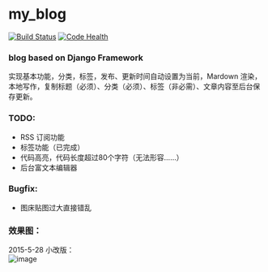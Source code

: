 # my_blog    

[![Build Status](https://travis-ci.org/lsdlab/my_blog.svg?branch=master)](https://travis-ci.org/lsdlab/my_blog)    [![Code Health](https://landscape.io/github/lsdlab/my_blog/master/landscape.svg?style=flat)](https://landscape.io/github/lsdlab/my_blog/master)    

### blog based on Django Framework    
实现基本功能，分类，标签，发布、更新时间自动设置为当前，Mardown 渲染，本地写作，复制标题（必须）、分类（必须）、标签（非必需）、文章内容至后台保存更新。    

### TODO:    
 * RSS 订阅功能    
 * 标签功能（已完成）
 * 代码高亮，代码长度超过80个字符（无法形容……）
 * 后台富文本编辑器 
 
### Bugfix:    
 * 图床贴图过大直接错乱    
 
### 效果图：    
2015-5-28 小改版：    
 ![image](http://cl.ly/image/2c3m1V0K1R2L/Screenshot%202015-05-28%2001.05.46.png)


